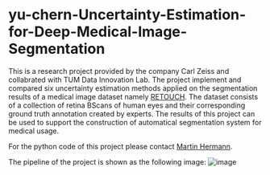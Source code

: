 # yu-chern-Uncertainty-Estimation-for-Deep-Medical-Image-Segmentation
This is a research project provided by the company Carl Zeiss and collabrated with TUM Data Innovation Lab. 
The project implement and compared six uncertainty estimation methods applied on the segmentation results of a medical image dataset namely [RETOUCH](https://retouch.grand-challenge.org/Home/). The dataset consists of a collection of retina BScans of human eyes and their corresponding ground truth annotation created by experts. The results of this project can be used to support the construction of automatical segmentation system for medical usage.  

For the python code of this project please contact [Martin Hermann](martin.hermann@tum.de).  

The pipeline of the project is shown as the following image:
![image](https://user-images.githubusercontent.com/64321559/167166653-bbd1da52-119c-448c-9a20-421ec806a6e6.png)
